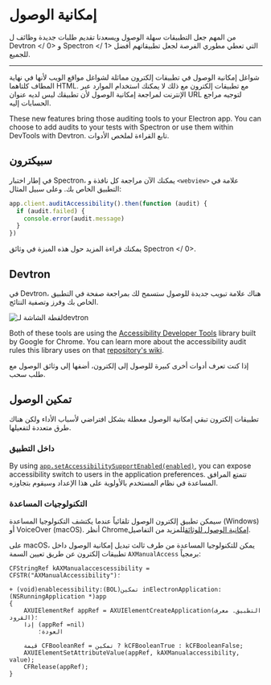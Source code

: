 # إمكانية الوصول

من المهم جعل التطبيقات سهلة الوصول ويسعدنا تقديم طلبات جديدة وظائف ل Devtron </ 0> و  Spectron </ 1> التي تعطي مطوري الفرصة لجعل تطبيقاتهم أفضل للجميع.</p> 



---

شواغل إمكانية الوصول في تطبيقات إلكترون مماثلة لشواغل مواقع الويب لأنها في نهاية المطاف كلتاهما HTML. مع تطبيقات إلكترون مع ذلك لا يمكنك استخدام الموارد عبر الإنترنت لمراجعة إمكانية الوصول لأن تطبيقك ليس لديه عنوان URL لتوجيه مراجع الحسابات إليه.

These new features bring those auditing tools to your Electron app. You can choose to add audits to your tests with Spectron or use them within DevTools with Devtron. تابع القراءة لملخص الأدوات.



## سبيكترون

في إطار اختبار Spectron، يمكنك الآن مراجعة كل نافذة و `<webview>` علامة في التطبيق الخاص بك. وعلى سبيل المثال:



```javascript
app.client.auditAccessibility().then(function (audit) {
  if (audit.failed) {
    console.error(audit.message)
  }
})
```


يمكنك قراءة المزيد حول هذه الميزة في  وثائق Spectron </ 0>.</p> 



## Devtron

في Devtron، هناك علامة تبويب جديدة للوصول ستسمح لك بمراجعة صفحة في التطبيق الخاص بك وفرز وتصفية النتائج.

![لقطة الشاشة لـdevtron][1]

Both of these tools are using the [Accessibility Developer Tools][a11y-devtools] library built by Google for Chrome. You can learn more about the accessibility audit rules this library uses on that [repository's wiki][a11y-devtools-wiki].

إذا كنت تعرف أدوات أخرى كبيرة للوصول إلى إلكترون، أضفها إلى وثائق الوصول مع طلب سحب.



## تمكين الوصول

تطبيقات إلكترون تبقي إمكانية الوصول معطلة بشكل افتراضي لأسباب الأداء ولكن هناك طرق متعددة لتفعيلها.



### داخل التطبيق

By using [`app.setAccessibilitySupportEnabled(enabled)`][setAccessibilitySupportEnabled], you can expose accessibility switch to users in the application preferences. تتمتع المرافق المساعدة في نظام المستخدم بالأولوية على هذا الإعداد وسيقوم بتجاوزه.



### التكنولوجيات المساعدة

سيمكن تطبيق إلكترون الوصول تلقائياً عندما يكتشف التكنولوجيا المساعدة (Windows) أو VoiceOver (macOS). أنظر Chrome[إمكانية الوصول للوثائق][a11y-docs]للمزيد من التفاصيل.

على macOS، يمكن للتكنولوجيا المساعدة من طرف ثالث تبديل إمكانية الوصول داخل تطبيقات إلكترون عن طريق تعيين السمة `AXManualAccess` برمجياً:



```objc
CFStringRef kAXManualaccescessibility = CFSTR("AXManualAccessibility")؛

+ (void)enablecessibility:(BOL)تمكين inElectronApplication:(NSRunningApplication *)app
{
    AXUIElementRef appRef = AXUIElementCreateApplication(التطبيق. معرف القرود)؛
    إذا (appRef =nil)
        العودة؛

    قيمة CFBooleanRef = تمكين ? kCFBooleanTrue : kCFBooleanFalse;
    AXUIElementSetAttributeValue(appRef, kAXManualaccessibility, value);
    CFRelease(appRef);
}
```

[1]: https://cloud.githubusercontent.com/assets/1305617/17156618/9f9bcd72-533f-11e6-880d-389115f40a2a.png
[a11y-docs]: https://www.chromium.org/developers/design-documents/accessibility#TOC-How-Chrome-detects-the-presence-of-Assistive-Technology
[a11y-devtools]: https://github.com/GoogleChrome/accessibility-developer-tools
[a11y-devtools-wiki]: https://github.com/GoogleChrome/accessibility-developer-tools/wiki/Audit-Rules
[setAccessibilitySupportEnabled]: ../api/app.md#appsetaccessibilitysupportenabledenabled-macos-windows
